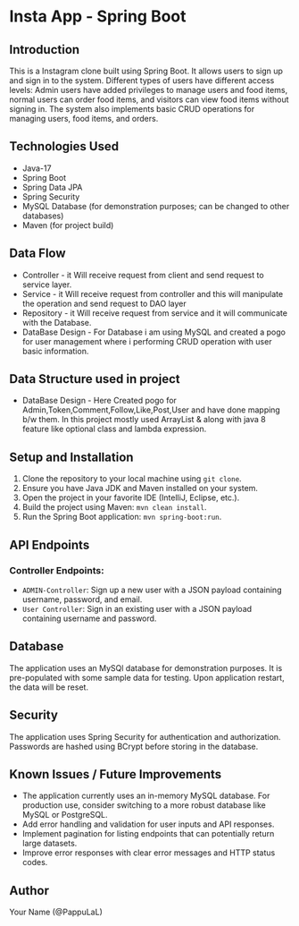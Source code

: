 # Insta App - Spring Boot

## Introduction
This is a Instagram clone built using Spring Boot. It allows users to sign up and sign in to the system.
Different types of users have different access levels: Admin users have added privileges to manage users and food items, normal users can order food items, and visitors can view food items without signing in. The system also implements basic CRUD operations for managing users, food items, and orders.

## Technologies Used
- Java-17
- Spring Boot
- Spring Data JPA
- Spring Security
- MySQL Database (for demonstration purposes; can be changed to other databases)
- Maven (for project build)
##  Data Flow

* Controller -
  it Will receive request from client and send request to service layer.
* Service -
  it Will receive request from controller and this will manipulate the operation and send request to DAO layer
* Repository -
  it Will receive request from service and it will communicate with the Database.
* DataBase Design -
  For Database i am using MySQL and created a pogo for user management where i performing CRUD
  operation with user basic information.

##  Data Structure used in project

* DataBase Design -
  Here Created pogo for Admin,Token,Comment,Follow,Like,Post,User and have done mapping b/w them.
  In this project mostly used ArrayList & along with java 8 feature like optional class and
  lambda expression.


## Setup and Installation
1. Clone the repository to your local machine using `git clone`.
2. Ensure you have Java JDK and Maven installed on your system.
3. Open the project in your favorite IDE (IntelliJ, Eclipse, etc.).
4. Build the project using Maven: `mvn clean install`.
5. Run the Spring Boot application: `mvn spring-boot:run`.

## API Endpoints

### Controller Endpoints:
- `ADMIN-Controller`: Sign up a new user with a JSON payload containing username, password, and email.
- `User Controller`: Sign in an existing user with a JSON payload containing username and password.



## Database
The application uses an  MySQl database for demonstration purposes. It is pre-populated with some sample data for testing. Upon application restart, the data will be reset.

## Security
The application uses Spring Security for authentication and authorization. Passwords are hashed using BCrypt before storing in the database.

## Known Issues / Future Improvements
- The application currently uses an in-memory MySQL database. For production use, consider switching to a more robust database like MySQL or PostgreSQL.
- Add error handling and validation for user inputs and API responses.
- Implement pagination for listing endpoints that can potentially return large datasets.
- Improve error responses with clear error messages and HTTP status codes.


## Author
Your Name (@PappuLaL)